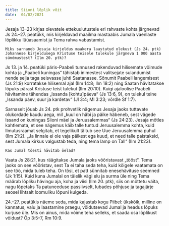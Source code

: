 ```yaml
---
title: Siioni lõplik võit 
date:  04/02/2021  
---
```


Jesaja 13–23 kirjas olevatele ettekuulutustele eri rahvaste kohta järgnevad Js 24.–27. peatükk, mis kirjeldavad maailma mastaabis Jumala vaenlaste lõplikku lüüasaamist ja Tema rahva vabastamist.

`Miks sarnaneb Jesaja kirjeldus maakera laastatud olekust (Js 24. ptk) Johannese kirjeldusega Kristuse teisele tulekule järgneva 1 000 aasta sündmustest? (Ilm 20. ptk)?`

Js 13. ja 14. peatüki päris-Paabeli tunnused rakenduvad hilisemate võimude kohta ja „Paabeli kuningas“ tähistab inimestest valitsejate sulandumist nende selja taga seisvasse juhti Saatanasse. Sõnumit Paabeli langemisest (Js 21:9) korratakse hilisemal ajal (Ilm 14:8; Ilm 18:2) ning Saatan hävitatakse lõpuks pärast Kristuse teist tulekut (Ilm 20:10). Kuigi ajaloolise Paabeli hävitamine tähendas „Issanda [kohtu]päeva“ (Js 13:6, 9), on tulekul teine „Issanda päev, suur ja kardetav“ (Jl 3:4; Ml 3:23; võrdle Sf 1:7).

Sarnaselt jõuab Js 24. ptk prohvetlik nägemus Jesaja jaoks tuttavate olukordade kaudu aega, mil „kuul on häbi ja päike häbeneb, sest vägede Issand on kuningas Siioni mäel ja Jeruusalemmas“ (Js 24:23). Jesaja mõtles kahtlemata, et see nägemus käib talle tuntud Jeruusalemma kohta, kuid Ilmutusraamat selgitab, et tegelikult täitub see Uue Jeruusalemma puhul (Ilm 21:2). „Ja linnale ei ole vaja päikest ega kuud, et need talle paistaksid, sest Jumala kirkus valgustab teda, ning tema lamp on Tall“ (Ilm 21:23).

`Kas Jumal tõesti hävitab õelad?`

Vaata Js 28:21, kus räägitakse Jumala jaoks võõristavast „tööst“. Tema jaoks on see võõristav, sest Ta ei taha seda teha, kuid kõigele vaatamata on see töö, mida tuleb teha. On tõsi, et patt sünnitab enesehävituse seemned (Jk 1:15). Kuid kuna Jumalal on täielik vägi elu ja surma üle ning Tema määrab lõpliku hävingu aja, koha ja viisi (Ilm 20. ptk), siis on mõttetu väita, nagu lõpetaks Ta patuneeduse passiivselt, lubades põhjuse ja tagajärje seosel lihtsalt loomuliku lõpuni kulgeda.

24.–27. peatükis näeme seda, mida kajastab kogu Piibel: ükskõik, milline on kannatus, valu ja laastamine praegu, võidutsevad Jumal ja headus lõpuks kurjuse üle. Mis on ainus, mida võime teha selleks, et saada osa lõplikust võidust? Õp 3:5–7, Rm 10:9.
